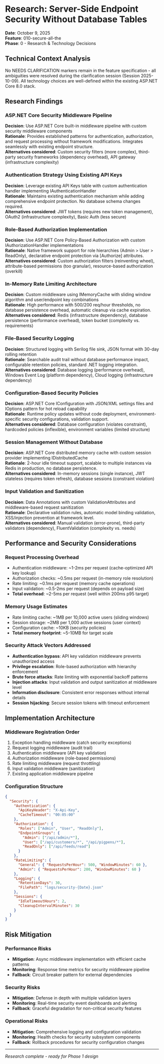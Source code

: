 # Research: Server-Side Endpoint Security Without Database Tables

**Date**: October 9, 2025  
**Feature**: 010-secure-all-the  
**Phase**: 0 - Research & Technology Decisions

## Technical Context Analysis

No NEEDS CLARIFICATION markers remain in the feature specification - all ambiguities were resolved during the clarification session (Session 2025-10-09). All technology choices are well-defined within the existing ASP.NET Core 8.0 stack.

## Research Findings

### ASP.NET Core Security Middleware Pipeline
**Decision**: Use ASP.NET Core built-in middleware pipeline with custom security middleware components  
**Rationale**: Provides established patterns for authentication, authorization, and request processing without framework modifications. Integrates seamlessly with existing endpoint structure.  
**Alternatives considered**: Custom security filters (more complex), third-party security frameworks (dependency overhead), API gateway (infrastructure complexity)

### Authentication Strategy Using Existing API Keys
**Decision**: Leverage existing API Keys table with custom authentication handler implementing IAuthenticationHandler  
**Rationale**: Maintains existing authentication mechanism while adding comprehensive endpoint protection. No database schema changes required.  
**Alternatives considered**: JWT tokens (requires new token management), OAuth2 (infrastructure complexity), Basic Auth (less secure)

### Role-Based Authorization Implementation
**Decision**: Use ASP.NET Core Policy-Based Authorization with custom IAuthorizationHandler implementations  
**Rationale**: Native framework support for role hierarchies (Admin > User > ReadOnly), declarative endpoint protection via [Authorize] attributes.  
**Alternatives considered**: Custom authorization filters (reinventing wheel), attribute-based permissions (too granular), resource-based authorization (overkill)

### In-Memory Rate Limiting Architecture
**Decision**: Custom middleware using IMemoryCache with sliding window algorithm and user/endpoint key combinations  
**Rationale**: High performance with 500/200 req/hour thresholds, no database persistence overhead, automatic cleanup via cache expiration.  
**Alternatives considered**: Redis (infrastructure dependency), database persistence (performance overhead), token bucket (complexity vs. requirements)

### File-Based Security Logging
**Decision**: Structured logging with Serilog file sink, JSON format with 30-day rolling retention  
**Rationale**: Searchable audit trail without database performance impact, configurable retention policies, standard .NET logging integration.  
**Alternatives considered**: Database logging (performance overhead), Windows Event Log (platform dependency), Cloud logging (infrastructure dependency)

### Configuration-Based Security Policies
**Decision**: ASP.NET Core IConfiguration with JSON/XML settings files and IOptions pattern for hot reload capability  
**Rationale**: Runtime policy updates without code deployment, environment-specific security configurations, validation support.  
**Alternatives considered**: Database configuration (violates constraint), hardcoded policies (inflexible), environment variables (limited structure)

### Session Management Without Database
**Decision**: ASP.NET Core distributed memory cache with custom session provider implementing IDistributedCache  
**Rationale**: 2-hour idle timeout support, scalable to multiple instances via Redis in production, no database persistence.  
**Alternatives considered**: In-memory sessions (single instance), JWT stateless (requires token refresh), database sessions (constraint violation)

### Input Validation and Sanitization
**Decision**: Data Annotations with custom ValidationAttributes and middleware-based request sanitization  
**Rationale**: Declarative validation rules, automatic model binding validation, XSS/injection prevention at framework level.  
**Alternatives considered**: Manual validation (error-prone), third-party validators (dependency), FluentValidation (complexity vs. needs)

## Performance and Security Considerations

### Request Processing Overhead
- Authentication middleware: ~1-2ms per request (cache-optimized API key lookup)
- Authorization checks: ~0.5ms per request (in-memory role resolution)
- Rate limiting: ~0.1ms per request (memory cache operations)
- Input validation: ~0.5-2ms per request (depends on payload size)
- **Total overhead**: ~2-5ms per request (well within 200ms p95 target)

### Memory Usage Estimates
- Rate limiting cache: ~1MB per 10,000 active users (sliding windows)
- Session storage: ~2MB per 1,000 active sessions (user context)
- Configuration cache: ~10KB (security policies)
- **Total memory footprint**: ~5-10MB for target scale

### Security Attack Vectors Addressed
- **Authentication bypass**: API key validation middleware prevents unauthorized access
- **Privilege escalation**: Role-based authorization with hierarchy enforcement
- **Brute force attacks**: Rate limiting with exponential backoff patterns
- **Injection attacks**: Input validation and output sanitization at middleware level
- **Information disclosure**: Consistent error responses without internal details
- **Session hijacking**: Secure session tokens with timeout enforcement

## Implementation Architecture

### Middleware Registration Order
1. Exception handling middleware (catch security exceptions)
2. Request logging middleware (audit trail)
3. Authentication middleware (API key validation)
4. Authorization middleware (role-based permissions)
5. Rate limiting middleware (request throttling)
6. Input validation middleware (sanitization)
7. Existing application middleware pipeline

### Configuration Structure
```json
{
  "Security": {
    "Authentication": {
      "ApiKeyHeader": "X-Api-Key",
      "CacheTimeout": "00:05:00"
    },
    "Authorization": {
      "Roles": ["Admin", "User", "ReadOnly"],
      "EndpointGroups": {
        "Admin": ["/api/admin/*"],
        "User": ["/api/customers/*", "/api/pigpens/*"],
        "ReadOnly": ["/api/feeds/read"]
      }
    },
    "RateLimiting": {
      "General": { "RequestsPerHour": 500, "WindowMinutes": 60 },
      "Admin": { "RequestsPerHour": 200, "WindowMinutes": 60 }
    },
    "Logging": {
      "RetentionDays": 30,
      "FilePath": "logs/security-{Date}.json"
    },
    "Sessions": {
      "IdleTimeoutHours": 2,
      "CleanupIntervalMinutes": 30
    }
  }
}
```

## Risk Mitigation

### Performance Risks
- **Mitigation**: Async middleware implementation with efficient cache patterns
- **Monitoring**: Response time metrics for security middleware pipeline
- **Fallback**: Circuit breaker pattern for external dependencies

### Security Risks
- **Mitigation**: Defense in depth with multiple validation layers
- **Monitoring**: Real-time security event dashboards and alerting
- **Fallback**: Graceful degradation for non-critical security features

### Operational Risks
- **Mitigation**: Comprehensive logging and configuration validation
- **Monitoring**: Health checks for security subsystem components
- **Fallback**: Rollback procedures for security configuration changes

---

*Research complete - ready for Phase 1 design*